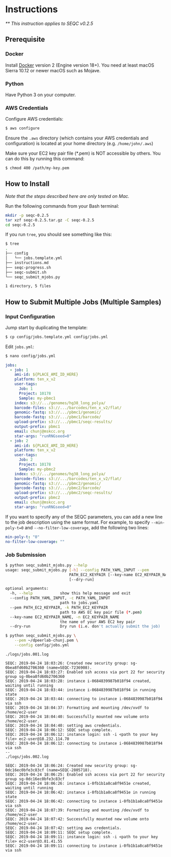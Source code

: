 # Instructions

_** This instruction applies to SEQC v0.2.5_

## Prerequisite

### Docker

Install [Docker](https://www.docker.com/get-started) version 2 (Engine version 18+). You need at least macOS Sierra 10.12 or newer macOS such as Mojave.

### Python

Have Python 3 on your computer.

### AWS Credentials

Configure AWS credentials:

```bash
$ aws configure
```

Ensure the `.aws` directory (which contains your AWS credentials and configuration) is located at your home directory (e.g. `/home/john/.aws`)

Make sure your EC2 key pair file (*.pem) is NOT accessible by others. You can do this by running this command:

```bash
$ chmod 400 /path/my-key.pem
```

## How to Install

_Note that the steps described here are only tested on Mac._

Run the following commands from your Bash terminal:

```bash
mkdir -p seqc-0.2.5
tar xzf seqc-0.2.5.tar.gz -C seqc-0.2.5
cd seqc-0.2.5
```

If you run `tree`, you should see something like this:

```bash
$ tree
.
├── config
│   └── jobs.template.yml
├── instructions.md
├── seqc-progress.sh
├── seqc-submit.sh
└── seqc_submit_mjobs.py

1 directory, 5 files
```

## How to Submit Multiple Jobs (Multiple Samples)

### Input Configuration

Jump start by duplicating the template:

```bash
$ cp config/jobs.template.yml config/jobs.yml
```

Edit `jobs.yml`:

```bash
$ nano config/jobs.yml
```

```yaml
jobs:
  - job: 1
    ami-id: ${PLACE_AMI_ID_HERE}
    platform: ten_x_v2
    user-tags:
      Job: 1
      Project: 10178
      Sample: my-pbmc1
    index: s3://.../genomes/hg38_long_polya/
    barcode-files: s3://.../barcodes/ten_x_v2/flat/
    genomic-fastq: s3://.../pbmc1/genomic/
    barcode-fastq: s3://.../pbmc1/barcode/
    upload-prefix: s3://.../pbmc1/seqc-results/
    output-prefix: pbmc1
    email: chunj@mskcc.org
    star-args: "runRNGseed=0"
  - job: 2
    ami-id: ${PLACE_AMI_ID_HERE}
    platform: ten_x_v2
    user-tags:
      Job: 2
      Project: 10178
      Sample: my-pbmc2
    index: s3://.../genomes/hg38_long_polya/
    barcode-files: s3://.../barcodes/ten_x_v2/flat/
    genomic-fastq: s3://.../pbmc2/genomic/
    barcode-fastq: s3://.../pbmc2/barcode/
    upload-prefix: s3://.../pbmc2/seqc-results/
    output-prefix: pbmc2
    email: chunj@mskcc.org
    star-args: "runRNGseed=0"
```

If you want to specify any of the SEQC parameters, you can add a new line to the job description using the same format. For example, to specify `--min-poly-t=0` and `--no-filter-low-coverage`, add the following two lines:

```yaml
min-poly-t: "0"
no-filter-low-coverage: ""
```

### Job Submission

```bash
$ python seqc_submit_mjobs.py --help
usage: seqc_submit_mjobs.py [-h] --config PATH_YAML_INPUT --pem
                            PATH_EC2_KEYPAIR [--key-name EC2_KEYPAIR_NAME]
                            [--dry-run]

optional arguments:
  -h, --help            show this help message and exit
  --config PATH_YAML_INPUT, -c PATH_YAML_INPUT
                        path to jobs.yaml
  --pem PATH_EC2_KEYPAIR, -k PATH_EC2_KEYPAIR
                        path to AWS EC key pair file (*.pem)
  --key-name EC2_KEYPAIR_NAME, -n EC2_KEYPAIR_NAME
                        the name of your AWS EC2 key pair
  --dry-run             Dry run (i.e. don't actually submit the job)
```


```bash
$ python seqc_submit_mjobs.py \
    --pem ~/dpeerlab-chunj.pem \
    --config config/jobs.yml
```

```
./logs/jobs.001.log

SEQC: 2019-04-24 18:03:26: Created new security group: sg-0bea8fd60b2706360 (name=SEQC-7236908).
SEQC: 2019-04-24 18:03:27: Enabled ssh access via port 22 for security group sg-0bea8fd60b2706360
SEQC: 2019-04-24 18:03:28: instance i-0684839987b018f94 created, waiting until running
SEQC: 2019-04-24 18:03:44: instance i-0684839987b018f94 in running state
SEQC: 2019-04-24 18:03:44: connecting to instance i-0684839987b018f94 via ssh
SEQC: 2019-04-24 18:04:37: Formatting and mounting /dev/xvdf to /home/ec2-user
SEQC: 2019-04-24 18:04:40: Successfully mounted new volume onto /home/ec2-user.
SEQC: 2019-04-24 18:04:40: setting aws credentials.
SEQC: 2019-04-24 18:06:12: SEQC setup complete.
SEQC: 2019-04-24 18:06:12: instance login: ssh -i <path to your key file> ec2-user@18.232.114.70
SEQC: 2019-04-24 18:06:12: connecting to instance i-0684839987b018f94 via ssh
--
./logs/jobs.002.log

SEQC: 2019-04-24 18:06:24: Created new security group: sg-0dc16ec0bfe3c83cf (name=SEQC-2805718).
SEQC: 2019-04-24 18:06:25: Enabled ssh access via port 22 for security group sg-0dc16ec0bfe3c83cf
SEQC: 2019-04-24 18:06:26: instance i-0fb1b1a8ca8f9451e created, waiting until running
SEQC: 2019-04-24 18:06:42: instance i-0fb1b1a8ca8f9451e in running state
SEQC: 2019-04-24 18:06:42: connecting to instance i-0fb1b1a8ca8f9451e via ssh
SEQC: 2019-04-24 18:07:39: Formatting and mounting /dev/xvdf to /home/ec2-user
SEQC: 2019-04-24 18:07:42: Successfully mounted new volume onto /home/ec2-user.
SEQC: 2019-04-24 18:07:42: setting aws credentials.
SEQC: 2019-04-24 18:09:11: SEQC setup complete.
SEQC: 2019-04-24 18:09:11: instance login: ssh -i <path to your key file> ec2-user@3.81.41.55
SEQC: 2019-04-24 18:09:11: connecting to instance i-0fb1b1a8ca8f9451e via ssh
```

